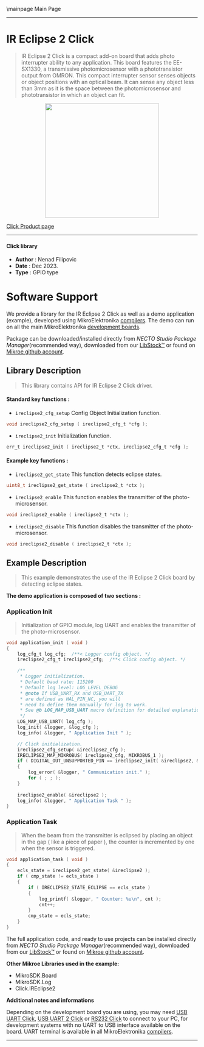 \mainpage Main Page

---
# IR Eclipse 2 Click

> IR Eclipse 2 Click is a compact add-on board that adds photo interrupter ability to any application. This board features the EE-SX1330, a transmissive photomicrosensor with a phototransistor output from OMRON. This compact interrupter sensor senses objects or object positions with an optical beam. It can sense any object less than 3mm as it is the space between the photomicrosensor and phototransistor in which an object can fit.

<p align="center">
  <img src="https://download.mikroe.com/images/click_for_ide/ireclipse2_click.png" height=300px>
</p>

[Click Product page](https://www.mikroe.com/ir-eclipse-2-click)

---


#### Click library

- **Author**        : Nenad Filipovic
- **Date**          : Dec 2023.
- **Type**          : GPIO type


# Software Support

We provide a library for the IR Eclipse 2 Click
as well as a demo application (example), developed using MikroElektronika
[compilers](https://www.mikroe.com/necto-studio).
The demo can run on all the main MikroElektronika [development boards](https://www.mikroe.com/development-boards).

Package can be downloaded/installed directly from *NECTO Studio Package Manager*(recommended way), downloaded from our [LibStock&trade;](https://libstock.mikroe.com) or found on [Mikroe github account](https://github.com/MikroElektronika/mikrosdk_click_v2/tree/master/clicks).

## Library Description

> This library contains API for IR Eclipse 2 Click driver.

#### Standard key functions :

- `ireclipse2_cfg_setup` Config Object Initialization function.
```c
void ireclipse2_cfg_setup ( ireclipse2_cfg_t *cfg );
```

- `ireclipse2_init` Initialization function.
```c
err_t ireclipse2_init ( ireclipse2_t *ctx, ireclipse2_cfg_t *cfg );
```

#### Example key functions :

- `ireclipse2_get_state` This function detects eclipse states.
```c
uint8_t ireclipse2_get_state ( ireclipse2_t *ctx );
```

- `ireclipse2_enable` This function enables the transmitter of the photo-microsensor.
```c
void ireclipse2_enable ( ireclipse2_t *ctx );
```

- `ireclipse2_disable` This function disables the transmitter of the photo-microsensor.
```c
void ireclipse2_disable ( ireclipse2_t *ctx );
```

## Example Description

> This example demonstrates the use of the IR Eclipse 2 Click board
> by detecting eclipse states.

**The demo application is composed of two sections :**

### Application Init

> Initialization of GPIO module, log UART and enables the transmitter of the photo-microsensor.

```c
void application_init ( void ) 
{
    log_cfg_t log_cfg;  /**< Logger config object. */
    ireclipse2_cfg_t ireclipse2_cfg;  /**< Click config object. */

    /** 
     * Logger initialization.
     * Default baud rate: 115200
     * Default log level: LOG_LEVEL_DEBUG
     * @note If USB_UART_RX and USB_UART_TX 
     * are defined as HAL_PIN_NC, you will 
     * need to define them manually for log to work. 
     * See @b LOG_MAP_USB_UART macro definition for detailed explanation.
     */
    LOG_MAP_USB_UART( log_cfg );
    log_init( &logger, &log_cfg );
    log_info( &logger, " Application Init " );

    // Click initialization.
    ireclipse2_cfg_setup( &ireclipse2_cfg );
    IRECLIPSE2_MAP_MIKROBUS( ireclipse2_cfg, MIKROBUS_1 );
    if ( DIGITAL_OUT_UNSUPPORTED_PIN == ireclipse2_init( &ireclipse2, &ireclipse2_cfg ) ) 
    {
        log_error( &logger, " Communication init." );
        for ( ; ; );
    }
    
    ireclipse2_enable( &ireclipse2 );
    log_info( &logger, " Application Task " );
}
```

### Application Task

> When the beam from the transmitter is eclipsed by placing an object in
> the gap ( like a piece of paper ), the counter is incremented by one 
> when the sensor is triggered.

```c
void application_task ( void ) 
{
    ecls_state = ireclipse2_get_state( &ireclipse2 );
    if ( cmp_state != ecls_state )
    {
        if ( IRECLIPSE2_STATE_ECLIPSE == ecls_state )
        {
            log_printf( &logger, " Counter: %u\n", cnt );
            cnt++;
        }
        cmp_state = ecls_state;
    }
}
```

The full application code, and ready to use projects can be installed directly from *NECTO Studio Package Manager*(recommended way), downloaded from our [LibStock&trade;](https://libstock.mikroe.com) or found on [Mikroe github account](https://github.com/MikroElektronika/mikrosdk_click_v2/tree/master/clicks).

**Other Mikroe Libraries used in the example:**

- MikroSDK.Board
- MikroSDK.Log
- Click.IREclipse2

**Additional notes and informations**

Depending on the development board you are using, you may need
[USB UART Click](https://www.mikroe.com/usb-uart-click),
[USB UART 2 Click](https://www.mikroe.com/usb-uart-2-click) or
[RS232 Click](https://www.mikroe.com/rs232-click) to connect to your PC, for
development systems with no UART to USB interface available on the board. UART
terminal is available in all MikroElektronika
[compilers](https://shop.mikroe.com/compilers).

---
